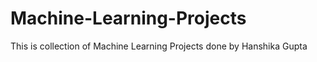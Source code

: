 # Machine-Learning-Projects

This is collection of Machine Learning Projects done by Hanshika Gupta
